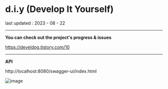 # d.i.y (Develop It Yourself)


last updated : 2023 - 08 - 22 


***


**You can check out the project's progress & issues**

https://develdog.tistory.com/10



***



**API**

http://localhost:8080/swagger-ui/index.html

![image](https://github.com/NomiDDodang/d.i.y/assets/115124708/f14ac0ca-4d66-4bd1-bc6b-b92dff04bfe7)








